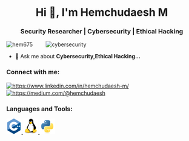 <h1 align="center">Hi 👋, I'm Hemchudaesh M</h1>
<h3 align="center">Security Researcher | Cybersecurity | Ethical Hacking</h3> 
<img align="right" alt="cybersecurity" width="400" src="https://seela.io/wp-content/uploads/2023/06/Julia_de_Seela_an_illustration_for_a_course_about_reverse_engin_293a3ec5-071d-4ea5-a1ca-a80c9dfb8f4c-1024x574.png">

<p align="left"> <img src="https://komarev.com/ghpvc/?username=hem675&label=Profile%20views&color=0e75b6&style=flat" alt="hem675" /> </p>

- 💬 Ask me about **Cybersecurity,Ethical Hacking...**

<h3 align="left">Connect with me:</h3>
<p align="left">
<a href="https://linkedin.com/in/https://www.linkedin.com/in/hemchudaesh-m/" target="blank"><img align="center" src="https://raw.githubusercontent.com/rahuldkjain/github-profile-readme-generator/master/src/images/icons/Social/linked-in-alt.svg" alt="https://www.linkedin.com/in/hemchudaesh-m/" height="30" width="40" /></a>
<a href="https://medium.com/https://medium.com/@hemchudaesh" target="blank"><img align="center" src="https://raw.githubusercontent.com/rahuldkjain/github-profile-readme-generator/master/src/images/icons/Social/medium.svg" alt="https://medium.com/@hemchudaesh" height="30" width="40" /></a>
</p>

<h3 align="left">Languages and Tools:</h3>
<p align="left"> <a href="https://www.w3schools.com/cpp/" target="_blank" rel="noreferrer"> <img src="https://raw.githubusercontent.com/devicons/devicon/master/icons/cplusplus/cplusplus-original.svg" alt="cplusplus" width="40" height="40"/> </a> <a href="https://www.linux.org/" target="_blank" rel="noreferrer"> <img src="https://raw.githubusercontent.com/devicons/devicon/master/icons/linux/linux-original.svg" alt="linux" width="40" height="40"/> </a> <a href="https://www.python.org" target="_blank" rel="noreferrer"> <img src="https://raw.githubusercontent.com/devicons/devicon/master/icons/python/python-original.svg" alt="python" width="40" height="40"/> </a> </p>



